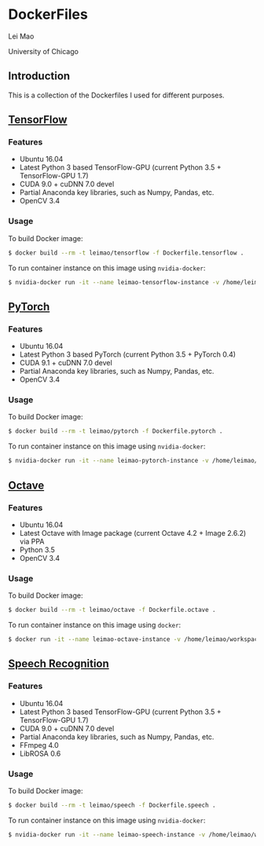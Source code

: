 # DockerFiles

Lei Mao

University of Chicago

## Introduction

This is a collection of the Dockerfiles I used for different purposes.


## [TensorFlow](https://github.com/leimao/DockerFiles/blob/master/Dockerfile.tensorflow)

### Features

* Ubuntu 16.04
* Latest Python 3 based TensorFlow-GPU (current Python 3.5 + TensorFlow-GPU 1.7)
* CUDA 9.0 + cuDNN 7.0 devel
* Partial Anaconda key libraries, such as Numpy, Pandas, etc.
* OpenCV 3.4

### Usage

To build Docker image:

```bash
$ docker build --rm -t leimao/tensorflow -f Dockerfile.tensorflow .
```

To run container instance on this image using ``nvidia-docker``:

```bash
$ nvidia-docker run -it --name leimao-tensorflow-instance -v /home/leimao/workspace:/workspace -p 8888:8888 -p 6006:6006 leimao/tensorflow
```


## [PyTorch](https://github.com/leimao/DockerFiles/blob/master/Dockerfile.pytorch)

### Features

* Ubuntu 16.04
* Latest Python 3 based PyTorch (current Python 3.5 + PyTorch 0.4)
* CUDA 9.1 + cuDNN 7.0 devel
* Partial Anaconda key libraries, such as Numpy, Pandas, etc.
* OpenCV 3.4

### Usage

To build Docker image:

```bash
$ docker build --rm -t leimao/pytorch -f Dockerfile.pytorch .
```

To run container instance on this image using ``nvidia-docker``:

```bash
$ nvidia-docker run -it --name leimao-pytorch-instance -v /home/leimao/workspace:/workspace -p 8888:8888 leimao/pytorch
```



## [Octave](https://github.com/leimao/DockerFiles/blob/master/Dockerfile.octave)

### Features

* Ubuntu 16.04
* Latest Octave with Image package (current Octave 4.2 + Image 2.6.2) via PPA
* Python 3.5 
* OpenCV 3.4

### Usage

To build Docker image:

```bash
$ docker build --rm -t leimao/octave -f Dockerfile.octave .
```

To run container instance on this image using ``docker``:

```bash
$ docker run -it --name leimao-octave-instance -v /home/leimao/workspace:/workspace leimao/octave
```


## [Speech Recognition](https://github.com/leimao/DockerFiles/blob/master/Dockerfile.speech)

### Features

* Ubuntu 16.04
* Latest Python 3 based TensorFlow-GPU (current Python 3.5 + TensorFlow-GPU 1.7)
* CUDA 9.0 + cuDNN 7.0 devel
* Partial Anaconda key libraries, such as Numpy, Pandas, etc.
* FFmpeg 4.0
* LibROSA 0.6

### Usage

To build Docker image:

```bash
$ docker build --rm -t leimao/speech -f Dockerfile.speech .
```

To run container instance on this image using ``nvidia-docker``:

```bash
$ nvidia-docker run -it --name leimao-speech-instance -v /home/leimao/workspace:/workspace -p 8888:8888 -p 6006:6006 leimao/speech
```
